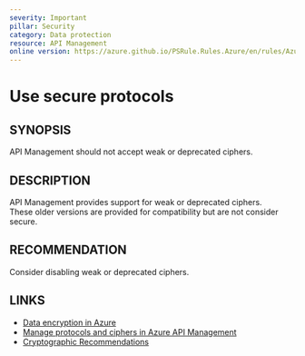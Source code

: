 ```yaml
---
severity: Important
pillar: Security
category: Data protection
resource: API Management
online version: https://azure.github.io/PSRule.Rules.Azure/en/rules/Azure.APIM.Ciphers/
---
```


# Use secure protocols

## SYNOPSIS

API Management should not accept weak or deprecated ciphers.  

## DESCRIPTION

API Management provides support for weak or deprecated ciphers.  
These older versions are provided for compatibility but are not consider secure.  

## RECOMMENDATION

Consider disabling weak or deprecated ciphers.

## LINKS

- [Data encryption in Azure](https://docs.microsoft.com/azure/architecture/framework/security/design-storage-encryption#data-in-transit)
- [Manage protocols and ciphers in Azure API Management](https://docs.microsoft.com/azure/api-management/api-management-howto-manage-protocols-ciphers)
- [Cryptographic Recommendations](https://docs.microsoft.com/en-us/security/sdl/cryptographic-recommendations)
